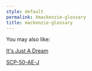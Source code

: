 ```yaml
---
style: default
permalink: Xmackenzie-glossary
title: mackenzie-glossary
---
```

You may also like:

[It's Just A Dream](http://scp-wiki.net/it-s-just-a-dream)

[SCP-50-AE-J](http://scp-wiki.net/scp-50-ae-j)
